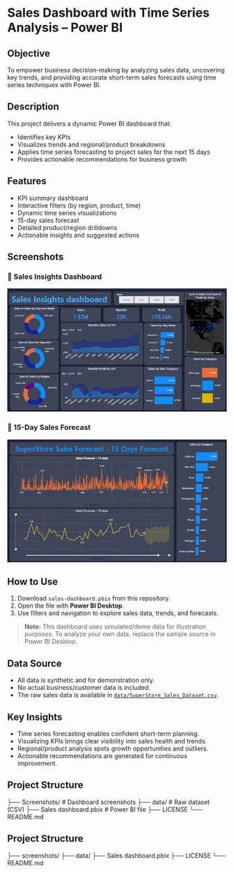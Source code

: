 # Sales Dashboard with Time Series Analysis – Power BI

## Objective
To empower business decision-making by analyzing sales data, uncovering key trends, and providing accurate short-term sales forecasts using time series techniques with Power BI.

## Description
This project delivers a dynamic Power BI dashboard that:
- Identifies key KPIs  
- Visualizes trends and regional/product breakdowns  
- Applies time series forecasting to project sales for the next 15 days  
- Provides actionable recommendations for business growth  

## Features
- KPI summary dashboard  
- Interactive filters (by region, product, time)  
- Dynamic time series visualizations  
- 15-day sales forecast  
- Detailed product/region drilldowns  
- Actionable insights and suggested actions  

## Screenshots  
### 🔹 Sales Insights Dashboard
![Sales Insights Dashboard](Screenshots/Sales-Insights-dashboard.png)

### 🔹 15-Day Sales Forecast
![Sales Forecasting](Screenshots/sales-forecasting.png)

## How to Use
1. Download `sales-dashboard.pbix` from this repository.  
2. Open the file with **Power BI Desktop**.  
3. Use filters and navigation to explore sales data, trends, and forecasts.

> **Note:** This dashboard uses simulated/demo data for illustration purposes. To analyze your own data, replace the sample source in Power BI Desktop.

## Data Source
- All data is synthetic and for demonstration only.  
- No actual business/customer data is included.
- The raw sales data is available in [`data/SuperStore_Sales_Dataset.csv`](data/SuperStore_Sales_Dataset.csv).

## Key Insights
- Time series forecasting enables confident short-term planning.  
- Visualizing KPIs brings clear visibility into sales health and trends.  
- Regional/product analysis spots growth opportunities and outliers.  
- Actionable recommendations are generated for continuous improvement.  

## Project Structure
├── Screenshots/ # Dashboard screenshots
├── data/ # Raw dataset (CSV)
├── Sales dashboard.pbix # Power BI file
├── LICENSE
└── README.md

  ## Project Structure 
  ├── screenshots/ 
  ├── data/ 
  ├── Sales dashboard.pbix 
  ├── LICENSE 
  └── README.md 


